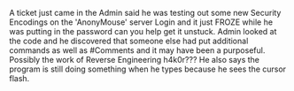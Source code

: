 A ticket just came in the Admin said he was testing out some new Security Encodings on the 'AnonyMouse' server Login and it just FROZE while he was putting in the password can you help get it unstuck. Admin looked at the code and he discovered that someone else had put additional commands as well as #Comments and it may have been a purposeful. Possibly the work of Reverse Engineering h4k0r??? He also says the program is still doing something when he types because he sees the cursor flash.
